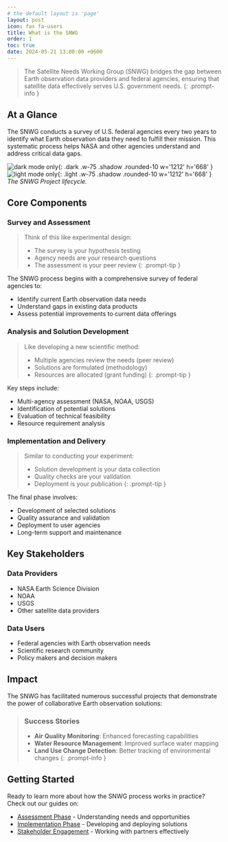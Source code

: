 ```yaml
---
# the default layout is 'page'
layout: post
icon: fas fa-users
title: What is the SNWG
order: 1
toc: true
date: 2024-05-21 13:00:00 +0600
---
```


> The Satellite Needs Working Group (SNWG) bridges the gap between Earth observation data providers and federal agencies, ensuring that satellite data effectively serves U.S. government needs.
{: .prompt-info }

## At a Glance

The SNWG conducts a survey of U.S. federal agencies every two years to identify what Earth observation data they need to fulfill their mission. This systematic process helps NASA and other agencies understand and address critical data gaps.

![dark mode only](assets/DarkModeSNWGCycleGraphic.png){: .dark .w-75 .shadow .rounded-10 w='1212' h='668' }
![light mode only](assets/LightModeSNWGCycleGraphic.png){: .light .w-75 .shadow .rounded-10 w='1212' h='668' }
_The SNWG Project lifecycle._

## Core Components

### Survey and Assessment
> Think of this like experimental design:
> - The survey is your hypothesis testing
> - Agency needs are your research questions
> - The assessment is your peer review
{: .prompt-tip }

The SNWG process begins with a comprehensive survey of federal agencies to:
- Identify current Earth observation data needs
- Understand gaps in existing data products
- Assess potential improvements to current data offerings

### Analysis and Solution Development
> Like developing a new scientific method:
> - Multiple agencies review the needs (peer review)
> - Solutions are formulated (methodology)
> - Resources are allocated (grant funding)
{: .prompt-tip }

Key steps include:
- Multi-agency assessment (NASA, NOAA, USGS)
- Identification of potential solutions
- Evaluation of technical feasibility
- Resource requirement analysis

### Implementation and Delivery
> Similar to conducting your experiment:
> - Solution development is your data collection
> - Quality checks are your validation
> - Deployment is your publication
{: .prompt-tip }

The final phase involves:
- Development of selected solutions
- Quality assurance and validation
- Deployment to user agencies
- Long-term support and maintenance

## Key Stakeholders

### Data Providers
- NASA Earth Science Division
- NOAA
- USGS
- Other satellite data providers

### Data Users
- Federal agencies with Earth observation needs
- Scientific research community
- Policy makers and decision makers

## Impact

The SNWG has facilitated numerous successful projects that demonstrate the power of collaborative Earth observation solutions:

> ### Success Stories
> - **Air Quality Monitoring**: Enhanced forecasting capabilities
> - **Water Resource Management**: Improved surface water mapping
> - **Land Use Change Detection**: Better tracking of environmental changes
{: .prompt-info }

## Getting Started

Ready to learn more about how the SNWG process works in practice? Check out our guides on:

- [Assessment Phase](/assessment) - Understanding needs and opportunities
- [Implementation Phase](/implementation) - Developing and deploying solutions
- [Stakeholder Engagement](/stakeholder-engagement) - Working with partners effectively